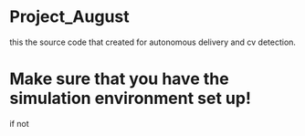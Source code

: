 # Project_August
this the source code that created for autonomous delivery and cv detection.


# Make sure that you have the simulation environment set up!
if not 
